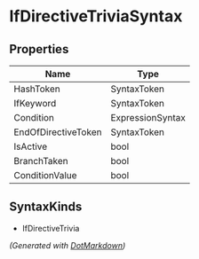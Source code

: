# IfDirectiveTriviaSyntax

## Properties

| Name                | Type             |
| ------------------- | ---------------- |
| HashToken           | SyntaxToken      |
| IfKeyword           | SyntaxToken      |
| Condition           | ExpressionSyntax |
| EndOfDirectiveToken | SyntaxToken      |
| IsActive            | bool             |
| BranchTaken         | bool             |
| ConditionValue      | bool             |

## SyntaxKinds

* IfDirectiveTrivia

*\(Generated with [DotMarkdown](http://github.com/JosefPihrt/DotMarkdown)\)*